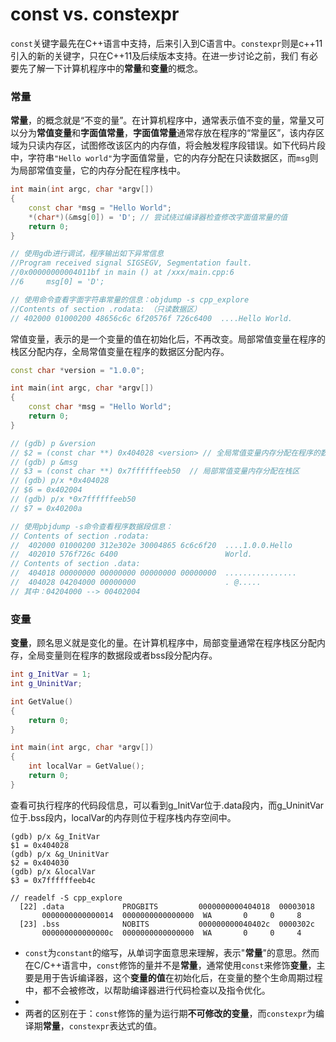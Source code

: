 # const vs. constexpr

`const`关键字最先在C++语言中支持，后来引入到C语言中。`constexpr`则是c++11引入的新的关键字，只在C++11及后续版本支持。在进一步讨论之前，我们 有必要先了解一下计算机程序中的**常量**和**变量**的概念。

### 常量

**常量**，的概念就是“不变的量”。在计算机程序中，通常表示值不变的量，常量又可以分为**常值变量**和**字面值常量**，**字面值常量**通常存放在程序的“常量区”，该内存区域为只读内存区，试图修改该区内的内存值，将会触发程序段错误。如下代码片段中，字符串`"Hello world"`为字面值常量，它的内存分配在只读数据区，而`msg`则为局部常值变量，它的内存分配在程序栈中。

```c++
int main(int argc, char *argv[])
{
    const char *msg = "Hello World";
    *(char*)(&msg[0]) = 'D'; // 尝试绕过编译器检查修改字面值常量的值
    return 0;
}

// 使用gdb进行调试，程序输出如下异常信息
//Program received signal SIGSEGV, Segmentation fault.
//0x00000000004011bf in main () at /xxx/main.cpp:6
//6	    msg[0] = 'D';

// 使用命令查看字面字符串常量的信息：objdump -s cpp_explore
//Contents of section .rodata: （只读数据区）
// 402000 01000200 48656c6c 6f20576f 726c6400  ....Hello World.
```

常值变量，表示的是一个变量的值在初始化后，不再改变。局部常值变量在程序的栈区分配内存，全局常值变量在程序的数据区分配内存。

```c++
const char *version = "1.0.0";

int main(int argc, char *argv[])
{
    const char *msg = "Hello World";
    return 0;
}

// (gdb) p &version
// $2 = (const char **) 0x404028 <version> // 全局常值变量内存分配在程序的数据区
// (gdb) p &msg
// $3 = (const char **) 0x7ffffffeeb50  // 局部常值变量内存分配在栈区
// (gdb) p/x *0x404028
// $6 = 0x402004
// (gdb) p/x *0x7ffffffeeb50
// $7 = 0x40200a

// 使用pbjdump -s命令查看程序数据段信息：
// Contents of section .rodata:
//  402000 01000200 312e302e 30004865 6c6c6f20  ....1.0.0.Hello
//  402010 576f726c 6400                        World.
// Contents of section .data:
//  404018 00000000 00000000 00000000 00000000  ................
//  404028 04204000 00000000                    . @.....
// 其中：04204000 --> 00402004

```

### 变量

**变量**，顾名思义就是变化的量。在计算机程序中，局部变量通常在程序栈区分配内存，全局变量则在程序的数据段或者bss段分配内存。

```c++
int g_InitVar = 1;
int g_UninitVar;

int GetValue()
{
    return 0;
}

int main(int argc, char *argv[])
{
    int localVar = GetValue();
    return 0;
}
```

查看可执行程序的代码段信息，可以看到g_InitVar位于.data段内，而g_UninitVar位于.bss段内，localVar的内存则位于程序栈内存空间中。

```shell
(gdb) p/x &g_InitVar
$1 = 0x404028
(gdb) p/x &g_UninitVar
$2 = 0x404030
(gdb) p/x &localVar
$3 = 0x7ffffffeeb4c
```

```shell
// readelf -S cpp_explore
  [22] .data             PROGBITS         0000000000404018  00003018
       0000000000000014  0000000000000000  WA       0     0     8
  [23] .bss              NOBITS           000000000040402c  0000302c
       000000000000000c  0000000000000000  WA       0     0     4
```



- `const`为`constant`的缩写，从单词字面意思来理解，表示"**常量**"的意思。然而在C/C++语言中，`const`修饰的量并不是**常量**，通常使用`const`来修饰**变量**，主要是用于告诉编译器，这个**变量的值**在初始化后，在变量的整个生命周期过程中，都不会被修改，以帮助编译器进行代码检查以及指令优化。
- 
- 两者的区别在于：`const`修饰的量为运行期**不可修改的变量**，而`constexpr`为编译期**常量**，`constexpr`表达式的值。

